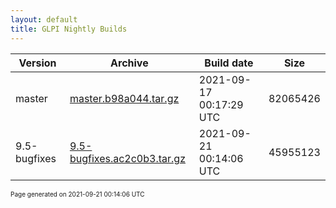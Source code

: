```yaml
---
layout: default
title: GLPI Nightly Builds
---
```


Version|Archive|Build date|Size
---|---|---|---
master|[master.b98a044.tar.gz](master.b98a044.tar.gz)|2021-09-17 00:17:29 UTC|82065426
9.5-bugfixes|[9.5-bugfixes.ac2c0b3.tar.gz](9.5-bugfixes.ac2c0b3.tar.gz)|2021-09-21 00:14:06 UTC|45955123

<font size="1">Page generated on 2021-09-21 00:14:06 UTC</font>
